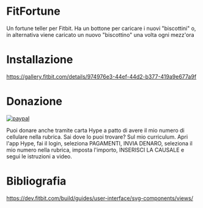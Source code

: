 # FitFortune

Un fortune teller per Fitbit.
Ha un bottone per caricare i nuovi "biscottini" o, in alternativa viene caricato un nuovo "biscottino" una volta ogni mezz'ora

# Installazione 

https://gallery.fitbit.com/details/974976e3-44ef-44d2-b377-419a9e677a9f

# Donazione

[![paypal](https://www.paypalobjects.com/it_IT/IT/i/btn/btn_donateCC_LG.gif)](https://www.paypal.com/cgi-bin/webscr?cmd=_s-xclick&hosted_button_id=JZVR4QQFGLR6Q)

Puoi donare anche tramite carta Hype a patto di avere il mio numero di cellulare nella rubrica. Sai dove lo puoi trovare? Sul mio curriculum.
Apri l'app Hype, fai il login, seleziona PAGAMENTI, INVIA DENARO, seleziona il mio numero nella rubrica, imposta l'importo, INSERISCI LA CAUSALE e segui le istruzioni a video.

# Bibliografia

https://dev.fitbit.com/build/guides/user-interface/svg-components/views/
